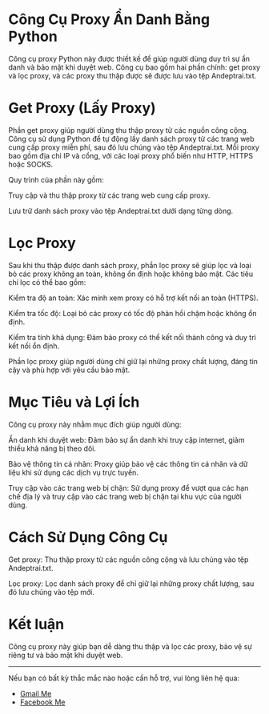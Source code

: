 # Công Cụ Proxy Ẩn Danh Bằng Python

Công cụ proxy Python này được thiết kế để giúp người dùng duy trì sự ẩn danh và bảo mật khi duyệt web. Công cụ bao gồm hai phần chính: get proxy và lọc proxy, và các proxy thu thập được sẽ được lưu vào tệp Andeptrai.txt.

# Get Proxy (Lấy Proxy)

Phần get proxy giúp người dùng thu thập proxy từ các nguồn công cộng. Công cụ sử dụng Python để tự động lấy danh sách proxy từ các trang web cung cấp proxy miễn phí, sau đó lưu chúng vào tệp Andeptrai.txt. Mỗi proxy bao gồm địa chỉ IP và cổng, với các loại proxy phổ biến như HTTP, HTTPS hoặc SOCKS.

Quy trình của phần này gồm:

Truy cập và thu thập proxy từ các trang web cung cấp proxy.

Lưu trữ danh sách proxy vào tệp Andeptrai.txt dưới dạng từng dòng.


# Lọc Proxy

Sau khi thu thập được danh sách proxy, phần lọc proxy sẽ giúp lọc và loại bỏ các proxy không an toàn, không ổn định hoặc không bảo mật. Các tiêu chí lọc có thể bao gồm:

Kiểm tra độ an toàn: Xác minh xem proxy có hỗ trợ kết nối an toàn (HTTPS).

Kiểm tra tốc độ: Loại bỏ các proxy có tốc độ phản hồi chậm hoặc không ổn định.

Kiểm tra tính khả dụng: Đảm bảo proxy có thể kết nối thành công và duy trì kết nối ổn định.


Phần lọc proxy giúp người dùng chỉ giữ lại những proxy chất lượng, đáng tin cậy và phù hợp với yêu cầu bảo mật.

# Mục Tiêu và Lợi Ích

Công cụ proxy này nhằm mục đích giúp người dùng:

Ẩn danh khi duyệt web: Đảm bảo sự ẩn danh khi truy cập internet, giảm thiểu khả năng bị theo dõi.

Bảo vệ thông tin cá nhân: Proxy giúp bảo vệ các thông tin cá nhân và dữ liệu khi sử dụng các dịch vụ trực tuyến.

Truy cập vào các trang web bị chặn: Sử dụng proxy để vượt qua các hạn chế địa lý và truy cập vào các trang web bị chặn tại khu vực của người dùng.


# Cách Sử Dụng Công Cụ

Get proxy: Thu thập proxy từ các nguồn công cộng và lưu chúng vào tệp Andeptrai.txt.


Lọc proxy: Lọc danh sách proxy để chỉ giữ lại những proxy chất lượng, sau đó lưu chúng vào tệp mới.

# Kết luận
Công cụ proxy này giúp bạn dễ dàng thu thập và lọc các proxy, bảo vệ sự riêng tư và bảo mật khi duyệt web.

---
Nếu bạn có bất kỳ thắc mắc nào hoặc cần hỗ trợ, vui lòng liên hệ qua:

- [Gmail Me](mailto:tbinh831@gmail.com)
- [Facebook Me](https://www.facebook.com/profile.php?id=61565647642109&mibextid=ZbWKwL)

